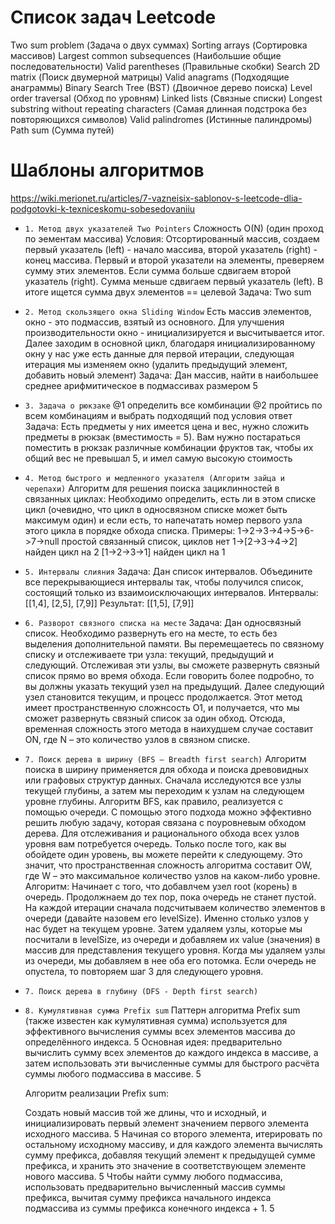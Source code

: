 # Список задач Leetcode

Two sum problem (Задача о двух суммах)
Sorting arrays (Сортировка массивов)
Largest common subsequences (Наибольшие общие последовательности)
Valid parentheses (Правильные скобки)
Search 2D matrix (Поиск двумерной матрицы)
Valid anagrams (Подходящие анаграммы)
Binary Search Tree (BST) (Двоичное дерево поиска)
Level order traversal (Обход по уровням)
Linked lists (Связные списки)
Longest substring without repeating characters (Самая длинная подстрока без повторяющихся символов)
Valid palindromes (Истинные палиндромы)
Path sum (Сумма путей)

# Шаблоны алгоритмов

https://wiki.merionet.ru/articles/7-vazneisix-sablonov-s-leetcode-dlia-podgotovki-k-texniceskomu-sobesedovaniiu

-   `1. Метод двух указателей Two Pointers` Сложность O(N) (один проход по эементам массива)
    Условия: Отсортированный массив, создаем первый указатель (left) - начало массива, второй указатель (right) - конец массива. Первый и второй указатели на элементы, преверяем сумму этих элементов. Если сумма больше сдвигаем второй указатель (right). Сумма меньше сдвигаем первый указатель (left). В итоге ищется сумма двух элементов == целевой
    Задача: Two sum

-   `2. Метод скользящего окна Sliding Window`
    Есть массив элементов, окно - это подмассив, взятый из основного. Для улучшения производительности окно - инициализируется и высчитывается итог. Далее заходим в основной цикл, благодаря инициализированному окну у нас уже есть данные для первой итерации, следующая итерация мы изменяем окно (удалить предыдущий элемент, добавить новый элемент)
    Задача: Дан массив, найти в наибольшее среднее арифмитическое в подмассивах размером 5

-   `3. Задача о рюкзаке`
    @1 определить все комбинации
    @2 пройтись по всем комбинациям и выбрать подходящий под условия ответ
    Задача: Есть предметы у них имеется цена и вес, нужно сложить предметы в рюкзак (вместимость = 5). Вам нужно постараться поместить в рюкзак различные комбинации фруктов так, чтобы их общий вес не превышал 5, и имел самую высокую стоимость

-   `4. Метод быстрого и медленного указателя (Алгоритм зайца и черепахи)`
    Алгоритм для решения поиска зациклинностей в связанных циклах:
    Необходимо определить, есть ли в этом списке цикл (очевидно, что цикл в односвязном списке может быть максимум один) и если есть, то напечатать номер первого узла этого цикла в порядке обхода списка.
    Примеры:
    1->2->3->4->5->6->7->null простой связанный список, циклов нет
    1->[2->3->4->2] найден цикл на 2
    [1->2->3->1] найден цикл на 1

-   `5. Интервалы слияния`
    Задача: Дан список интервалов. Объедините все перекрывающиеся интервалы так, чтобы получился список, состоящий только из взаимоисключающих интервалов.
    Интервалы: [[1,4], [2,5], [7,9]]
    Результат: [[1,5], [7,9]]

-   `6. Разворот связного списка на месте`
    Задача: Дан односвязный список. Необходимо развернуть его на месте, то есть без выделения дополнительной памяти.
    Вы перемещаетесь по связному списку и отслеживаете три узла: текущий, предыдущий и следующий. Отслеживая эти узлы, вы сможете развернуть связный список прямо во время обхода. Если говорить более подробно, то вы должны указать текущий узел на предыдущий. Далее следующий узел становится текущим, и процесс продолжается.
    Этот метод имеет пространственную сложнсость O1, и получается, что мы сможет развернуть связный список за один обход. Отсюда, временная сложность этого метода в наихудшем случае составит ON, где N – это количество узлов в связном списке.

-   `7. Поиск дерева в ширину (BFS – Breadth first search)`
    Алгоритм поиска в ширину применяется для обхода и поиска древовидных или графовых структур данных. Сначала исследуются все узлы текущей глубины, а затем мы переходим к узлам на следующем уровне глубины. Алгоритм BFS, как правило, реализуется с помощью очереди.
    С помощью этого подхода можно эффективно решить любую задачу, которая связана с поуровневым обходом дерева. Для отслеживания и рационального обхода всех узлов уровня вам потребуется очередь. Только после того, как вы обойдете один уровень, вы можете перейти к следующему. Это значит, что пространственная сложность алгоритма составит OW, где W – это максимальное количество узлов на каком-либо уровне.
    Алгоритм:
    Начинает с того, что добавлчем узел root (корень) в очередь.
    Продолжнаем до тех пор, пока очередь не станет пустой.
    На каждой итерации сначала подсчитываем количество элементов в очереди (давайте назовем его levelSize). Именно столько узлов у нас будет на текущем уровне.
    Затем удаляем узлы, которые мы посчитали в levelSize, из очереди и добавляем их value (значения) в массив для представления текущего уровня.
    Когда мы удаляем узлы из очереди, мы добавляем в нее оба его потомка.
    Если очередь не опустела, то повторяем шаг 3 для следующего уровня.

-   `7. Поиск дерева в глубину (DFS - Depth first search)`


-   `8. Кумулятивная сумма Prefix sum`
    Паттерн алгоритма Prefix sum (также известен как кумулятивная сумма) используется для эффективного вычисления суммы всех элементов массива до определённого индекса. 5
    Основная идея: предварительно вычислить сумму всех элементов до каждого индекса в массиве, а затем использовать эти вычисленные суммы для быстрого расчёта суммы любого подмассива в массиве. 5

    Алгоритм реализации Prefix sum:

    Создать новый массив той же длины, что и исходный, и инициализировать первый элемент значением первого элемента исходного массива. 5
    Начиная со второго элемента, итерировать по остальному исходному массиву, и для каждого элемента вычислять сумму префикса, добавляя текущий элемент к предыдущей сумме префикса, и хранить это значение в соответствующем элементе нового массива. 5
    Чтобы найти сумму любого подмассива, использовать предварительно вычисленный массив суммы префикса, вычитая сумму префикса начального индекса подмассива из суммы префикса конечного индекса + 1. 5
